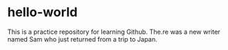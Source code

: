 # hello-world
This is a practice repository for learning Github.
The.re was a new writer named Sam
who just returned from a trip to Japan.
